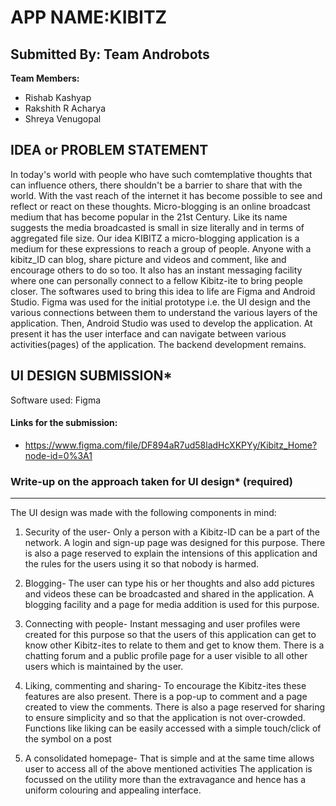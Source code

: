 # APP NAME:KIBITZ

  
## Submitted By: Team Androbots

**Team Members:**
- Rishab Kashyap
- Rakshith R Acharya
- Shreya Venugopal

## IDEA or PROBLEM STATEMENT
In today's world with people who have such comtemplative thoughts that can influence others, there shouldn't be a barrier to share that with the world. With the vast reach of the internet it has become possible to see and reflect or react on these thoughts. Micro-blogging is an online broadcast medium that has become popular in the 21st Century. Like its name suggests the media broadcasted is small in size literally and in terms of aggregated file size.
Our idea KIBITZ a micro-blogging application is a medium for these expressions to reach a group of people. Anyone with a kibitz_ID can blog, share picture and videos and comment, like and encourage others to do so too. It also has an instant messaging facility where one can personally connect to a fellow Kibitz-ite to bring people closer. 
The softwares used to bring this idea to life are Figma and Android Studio. Figma was used for the initial prototype i.e. the UI design and the various connections between them to understand the various layers of the application. Then, Android Studio was used to develop the application. At present it has the user interface and can navigate between various activities(pages) of the application. The backend development remains.

## UI DESIGN SUBMISSION*
Software used: Figma

#### Links for the submission: 
 - https://www.figma.com/file/DF894aR7ud58ladHcXKPYy/Kibitz_Home?node-id=0%3A1

### Write-up on the approach taken for UI design* (required)
---
The UI design was made with the following components in mind:
1. Security of the user- Only a person with a Kibitz-ID can be a part of the network. A login and sign-up page was designed for this purpose. There is also a page reserved to explain the intensions of this application and the rules for the users using it so that nobody is harmed.

2. Blogging- The user can type his or her thoughts and also add pictures and videos these can be broadcasted and shared in the application. A blogging facility and a page for media addition is used for this purpose.

3. Connecting with people- Instant messaging and user profiles were created for this purpose so that the users of this application can get to know other Kibitz-ites to relate to them and get to know them. There is a chatting forum and a public profile page for a user visible to all other users which is maintained by the user.

4. Liking, commenting and sharing- To encourage the Kibitz-ites these features are also present. There is a pop-up to comment and a page created to view the comments. There is also a page reserved for sharing to ensure simplicity and so that the application is not over-crowded. Functions like liking can be easily accessed with a simple touch/click of the symbol on a post

5. A consolidated homepage- That is simple and at the same time allows user to access all of the above mentioned activities
The application is focussed on the utility more than the extravagance and hence has a uniform colouring and appealing interface.


